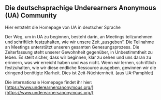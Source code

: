 ## Die deutschsprachige Underearners Anonymous (UA) Community

Hier entsteht die Homepage von UA in deutscher Sprache

Der Weg, um in UA zu beginnen, besteht darin, an Meetings teilzunehmen und schriftlich festzuhalten, wie wir unsere Zeit „ausgeben“.
Die Teilnahme an Meetings unterstützt unseren gesamten Genesungsprozess. Die Zeiterfassung steht unserer Gewohnheit gegenüber, in Unbestimmtheit zu leben. Es stellt sicher, dass wir beginnen, klar zu sehen und uns daran zu erinnern, was wir erreicht haben und was nicht. Wenn wir lernen, schriftlich festzuhalten, wie wir diese endliche Ressource ausgeben, gewinnen wir die dringend benötigte Klarheit. Dies ist Zeit-Nüchternheit. (aus UA-Pamphlet)

Die internationale Homepage findet ihr hier:
[https://www.underearnersanonymous.org/](https://www.underearnersanonymous.org/)
